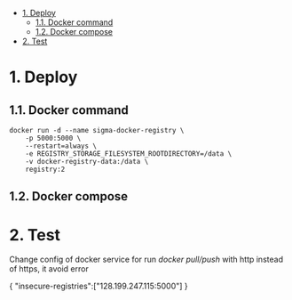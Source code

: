 - [1. Deploy](#1-deploy)
  - [1.1. Docker command](#11-docker-command)
  - [1.2. Docker compose](#12-docker-compose)
- [2. Test](#2-test)

# 1. Deploy

## 1.1. Docker command

```shell
docker run -d --name sigma-docker-registry \
    -p 5000:5000 \
    --restart=always \
    -e REGISTRY_STORAGE_FILESYSTEM_ROOTDIRECTORY=/data \
    -v docker-registry-data:/data \
    registry:2
```

## 1.2. Docker compose

# 2. Test

Change config of docker service for run *docker pull/push* with http instead of https, it avoid error


{ "insecure-registries":["128.199.247.115:5000"] }